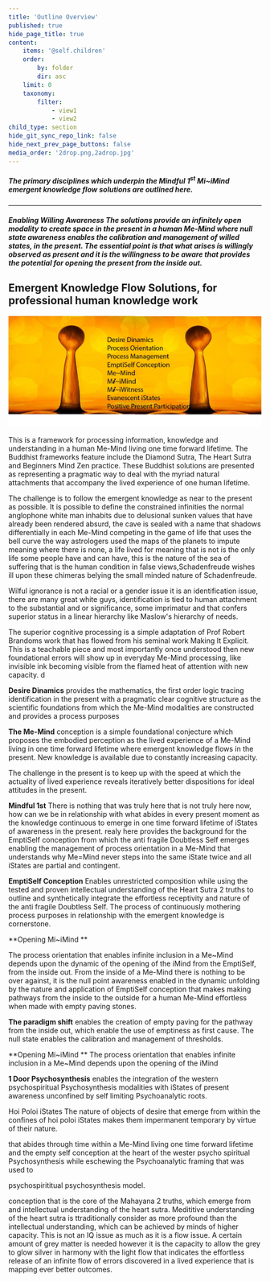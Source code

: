 ```yaml
---
title: 'Outline Overview'
published: true
hide_page_title: true
content:
    items: '@self.children'
    order:
        by: folder
        dir: asc
    limit: 0
    taxonomy:
        filter:
            - view1
            - view2
child_type: section
hide_git_sync_repo_link: false
hide_next_prev_page_buttons: false
media_order: '2drop.png,2adrop.jpg'
---
```


   
      
      
      
##### _The primary disciplines which underpin the Mindful 1<sup>st</sup> Mi~iMind emergent knowledge flow solutions are outlined here_.
---

##### **Enabling Willing Awareness** The solutions provide an infinitely open modality to create space in the present in a human Me-Mind where null state awareness enables the calibration and management of willed states, in the present. The essential point is that what arises is willingly observed as present and it is the willingness to be aware that provides the potential for opening the present from the inside out.

## Emergent Knowledge Flow Solutions, for professional human knowledge work
![](2adrop.jpg)

This is a framework for processing information, knowledge and understanding in a human Me-Mind living one time forward lifetime. The Buddhist frameworks feature include the Diamond Sutra, The Heart Sutra and Beginners Mind Zen practice. These Buddhist solutions are presented as representing a pragmatic way to deal with the myriad natural attachments that accompany the lived experience of one human lifetime.

The challenge is to follow the emergent knowledge as near to the present as possible. It is possible to define the constrained infinities the normal anglophone white man inhabits due to delusional sunken values that have already been rendered absurd, the cave is sealed with a name that shadows differentially in each Me-Mind competing in the game of life that uses the bell curve the way astrologers used the maps of the planets to impute meaning where there is none, a life lived for meaning that is not is the only life some people have and can have, this is the nature of the sea of suffering that is the human condition in false views,Schadenfreude wishes ill upon these chimeras belying the small minded nature of Schadenfreude.

Wilful ignorance is not a racial or a gender issue it is an identification issue, there are many great white guys, identification is tied to human attachment to the substantial and or significance, some imprimatur and that confers superior status in a linear hierarchy like Maslow's hierarchy of needs.

The superior cognitive processing is a simple adaptation of Prof Robert Brandoms work that has flowed from his seminal work Making It Explicit. This is a teachable piece and most importantly once understood then new foundational errors will show up in everyday Me-Mind processing, like invisible ink becoming visible from the flamed heat of attention with new capacity. 
d

**Desire Dinamics** provides the mathematics, the first order logic tracing identification in the present with a pragmatic clear cognitive structure as the scientific foundations from which the Me-Mind modalities are constructed and provides a process purposes 

**The Me-Mind** conception is a simple foundational conjecture which proposes the embodied perception as the lived experience of a Me-Mind living in one time forward lifetime where emergent knowledge flows in the present. New knowledge is available due to constantly increasing capacity. 

The challenge in the present is to keep up with the speed at which the actuality of lived experience reveals iteratively better dispositions for ideal attitudes in the present.   

**Mindful 1st** There is nothing that was truly here  that is not truly here now, how can we be in relationship with what abides in every present moment as the knowledge continuous to emerge in one time forward lifetime of iStates of awareness in the present.
realy here provides the background for the EmptiSelf conception from which the anti fragile Doubtless Self emerges enabling the management of process orientation in a Me-Mind that understands why Me=Mind never steps into the same iState twice and all iStates are partial and contingent.

**EmptiSelf Conception** Enables unrestricted composition while using the tested and proven intellectual understanding of the Heart Sutra 2 truths to outline and synthetically integrate the effortless receptivity and nature of the anti fragile Doubtless Self. The process of continuously mothering process purposes in relationship with the emergent knowledge is cornerstone.

**Opening Mi~iMind **

The process orientation that enables infinite inclusion in a Me~Mind depends upon the dynamic of the opening of the iMind from the EmptiSelf, from the inside out. 
From the inside of a Me-Mind there is nothing to be over against, it is the null point awareness enabled in the dynamic unfolding by the nature and application of EmptiSelf conception that makes making pathways from the inside to the outside for a human Me-Mind effortless when made with empty paving stones. 

**The paradigm shift** enables the creation of empty paving for the pathway from the inside out, which enable the use of emptiness as first cause. The null state enables the calibration and management of thresholds. 

**Opening Mi~iMind **  The process orientation that enables infinite inclusion in a Me~Mind depends upon the opening of the iMind

**1 Door Psychosynthesis** enables the integration of the western psychospiritual Psychosynthesis modalities with iStates of present awareness unconfined by self limiting Psychoanalytic roots.

Hoi Poloi iStates The nature of objects of desire that emerge from within the confines of hoi poloi iStates makes them impermanent temporary by virtue of their nature. 

that abides through time within a Me-Mind living one time forward lifetime and the empty self conception at the heart of the wester psycho spiritual Psychosynthesis while eschewing the Psychoanalytic framing that was used to

psychospirititual psychosynthesis model.


conception that is the core of the Mahayana 2 truths, which emerge from and intellectual understanding of the heart sutra. Medititive understanding of the heart sutra is ttraditionally consider as more profound than the intellectual understanding, which can be achieved by minds of higher capacity. This is not an IQ issue as much as it is a flow issue. A certain amount of grey matter is needed however it is the capacity to allow the grey to glow silver in harmony with the light flow that indicates the effortless release of an infinite flow of errors discovered in a lived experience that is mapping ever better outcomes.    










